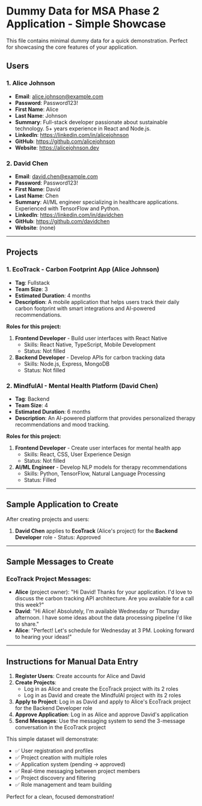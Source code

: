 # Dummy Data for MSA Phase 2 Application - Simple Showcase

This file contains minimal dummy data for a quick demonstration. Perfect for showcasing the core features of your application.

## Users

### 1. Alice Johnson
- **Email**: alice.johnson@example.com
- **Password**: Password123!
- **First Name**: Alice
- **Last Name**: Johnson
- **Summary**: Full-stack developer passionate about sustainable technology. 5+ years experience in React and Node.js.
- **LinkedIn**: https://linkedin.com/in/alicejohnson
- **GitHub**: https://github.com/alicejohnson
- **Website**: https://alicejohnson.dev

### 2. David Chen
- **Email**: david.chen@example.com
- **Password**: Password123!
- **First Name**: David
- **Last Name**: Chen
- **Summary**: AI/ML engineer specializing in healthcare applications. Experienced with TensorFlow and Python.
- **LinkedIn**: https://linkedin.com/in/davidchen
- **GitHub**: https://github.com/davidchen
- **Website**: (none)

---

## Projects

### 1. EcoTrack - Carbon Footprint App (Alice Johnson)
- **Tag**: Fullstack
- **Team Size**: 3
- **Estimated Duration**: 4 months
- **Description**: A mobile application that helps users track their daily carbon footprint with smart integrations and AI-powered recommendations.

**Roles for this project:**
1. **Frontend Developer** - Build user interfaces with React Native
   - Skills: React Native, TypeScript, Mobile Development
   - Status: Not filled
2. **Backend Developer** - Develop APIs for carbon tracking data
   - Skills: Node.js, Express, MongoDB
   - Status: Not filled

### 2. MindfulAI - Mental Health Platform (David Chen)
- **Tag**: Backend
- **Team Size**: 4
- **Estimated Duration**: 6 months
- **Description**: An AI-powered platform that provides personalized therapy recommendations and mood tracking.

**Roles for this project:**
1. **Frontend Developer** - Create user interfaces for mental health app
   - Skills: React, CSS, User Experience Design
   - Status: Not filled
2. **AI/ML Engineer** - Develop NLP models for therapy recommendations
   - Skills: Python, TensorFlow, Natural Language Processing
   - Status: Filled

---

## Sample Application to Create

After creating projects and users:

1. **David Chen** applies to **EcoTrack** (Alice's project) for the **Backend Developer** role - Status: Approved

---

## Sample Messages to Create

### EcoTrack Project Messages:
- **Alice** (project owner): "Hi David! Thanks for your application. I'd love to discuss the carbon tracking API architecture. Are you available for a call this week?"
- **David**: "Hi Alice! Absolutely, I'm available Wednesday or Thursday afternoon. I have some ideas about the data processing pipeline I'd like to share."
- **Alice**: "Perfect! Let's schedule for Wednesday at 3 PM. Looking forward to hearing your ideas!"

---

## Instructions for Manual Data Entry

1. **Register Users**: Create accounts for Alice and David
2. **Create Projects**: 
   - Log in as Alice and create the EcoTrack project with its 2 roles
   - Log in as David and create the MindfulAI project with its 2 roles
3. **Apply to Project**: Log in as David and apply to Alice's EcoTrack project for the Backend Developer role
4. **Approve Application**: Log in as Alice and approve David's application
5. **Send Messages**: Use the messaging system to send the 3-message conversation in the EcoTrack project

This simple dataset will demonstrate:
- ✅ User registration and profiles
- ✅ Project creation with multiple roles
- ✅ Application system (pending → approved)
- ✅ Real-time messaging between project members
- ✅ Project discovery and filtering
- ✅ Role management and team building

Perfect for a clean, focused demonstration!
